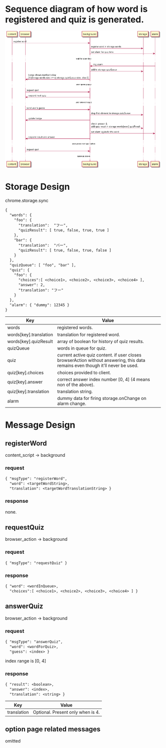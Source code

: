 # Sequence diagram of how word is registered and quiz is generated.
![](sequence.png)

# Storage Design
chrome.storage.sync
```
{
  "words": {
    "foo": {
      "translation":  "フー",
      "quizResult": [ true, false, true, true ]
    },
    "bar": {
      "translation":  "バー",
      "quizResult": [ true, false, true, false ]
    }
  },
  "quizQueue": [ "foo", "bar" ],
  "quiz": {
    "foo": {
      "choices":[ <choice1>, <choice2>, <choice3>, <choice4> ],
      "answer": 2,
      "translation": "フー"
    }
  },
  "alarm": { "dummy": 12345 }
}
```
| Key | Value |
|----|----|
| words | registered words. |
| words[key].translation | translation for registered word. |
| words[key].quizResult | array of boolean for history of quiz results. |
| quizQueue | words in queue for quiz. |
| quiz | current active quiz content. if user closes browserAction without answering, this data remains even though it'll never be used. |
| quiz[key].choices | choices provided to client. |
| quiz[key].answer | correct answer index number [0, 4] (4 means non of the above). |
| quiz[key].translation | translation string. |
| alarm | dummy data for firing storage.onChange on alarm change. |

# Message Design
## registerWord
content_script -> background
### request
```
{ "msgType": "registerWord",
  "word": <targetWordString>,
  "translation": <targetWordTranslationString> }
```
### response
none.

## requestQuiz
browser_action -> background
### request
```
{ "msgType": "requestQuiz" }
```
### response
```
{ "word": <wordInQueue>,
  "choices":[ <choice1>, <choice2>, <choice3>, <choice4> ] }
```
## answerQuiz
browser_action -> background
### request
```
{ "msgType": "answerQuiz",
  "word": <wordForQuiz>,
  "guess": <index> }
```
index range is [0, 4]
### response
```
{ "result": <boolean>,
  "answer": <index>,
  "translation": <string> }
```
| Key | Value |
|----|----|
| translation | Optional. Present only when <index> is 4. |
## option page related messages
omitted
